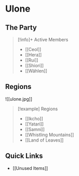 # Ulone

## The Party

> [!info]+ Active Members
> - [[Ceol]]
> - [[Hera]]
> - [[Rui]]
> - [[Shiori]]
> - [[Wählen]]

## Regions

![[ulone.jpg]]

> [!example] Regions
> - [[Ikcho]]
> - [[Yatari]]
> - [[Samni]]
> - [[Whistling Mountains]]
> - [[Land of Leaves]]

## Quick Links

- [[Unused Items]]
